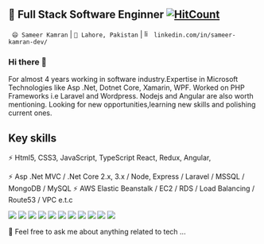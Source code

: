 

## 🔭 Full Stack Software Enginner [![HitCount](http://hits.dwyl.com/smrkamran/smrkamran.svg)](http://hits.dwyl.com/smrkamran/smrkamran)

` 😄 Sameer Kamran` |  `🌱 Lahore, Pakistan` | <a href="https://www.linkedin.com/in/sameer-kamran-dev/" target="_blank"><img src="https://avatars3.githubusercontent.com/u/357098" width="15" height="15" alt="linkedin logo"/></a> `linkedin.com/in/sameer-kamran-dev/`



### Hi there 👋 

For almost 4 years working in software industry.Expertise in Microsoft Technologies like Asp .Net, Dotnet Core, Xamarin, WPF.
Worked on PHP Frameworks i.e Laravel and Wordpress.
Nodejs and Angular are also worth mentioning.
Looking for new opportunities,learning new skills and polishing current ones. 


 

## Key skills

⚡ Html5, CSS3, JavaScript, TypeScript React, Redux, Angular,

⚡ Asp .Net MVC / .Net Core 2.x, 3.x / Node, Express / Laravel / MSSQL / MongoDB / MySQL 
⚡ AWS Elastic Beanstalk / EC2 / RDS / Load Balancing / Route53 / VPC e.t.c
<p>
  <img src="https://img.shields.io/badge/TypeScript-%E2%98%85%E2%98%85%E2%98%85%E2%98%85%E2%98%85-critical" />
  <img src="https://img.shields.io/badge/Html5-%E2%98%85%E2%98%85%E2%98%85%E2%98%85%E2%98%85-ff7851" /> 
  <img src="https://img.shields.io/badge/CSS3-%E2%98%85%E2%98%85%E2%98%85%E2%98%85%E2%98%85-44b2fb" /> 
  <img src="https://img.shields.io/badge/SCSS-%E2%98%85%E2%98%85%E2%98%85%E2%98%86%E2%98%86-3fedff" />
  <img src="https://img.shields.io/badge/JavaScript-%E2%98%85%E2%98%85%E2%98%85%E2%98%85%E2%98%85-important" /> 
  <img src="https://img.shields.io/badge/ReactJs-%E2%98%85%E2%98%85%E2%98%85%E2%98%85%E2%98%85-01d9ff" /> 
  <img src="https://img.shields.io/badge/Angular-%E2%98%85%E2%98%85%E2%98%85%E2%98%85%E2%98%86-c40f2e" />
  <img src="https://img.shields.io/badge/MSQL-%E2%98%85%E2%98%85%E2%98%85%E2%98%85%E2%98%86-05a5e2" /> 
  <img src="https://img.shields.io/badge/BootStrap4-%E2%98%85%E2%98%85%E2%98%85%E2%98%85%E2%98%85-9b5ee4" /> 
  <img src="https://img.shields.io/badge/ExpressJS-%E2%98%85%E2%98%85%E2%98%85%E2%98%85%E2%98%85-9ef380" />
  <img src="https://badgen.net/badge/icon/visualstudio?icon=visualstudio&label" />
</p>

💬 Feel free to ask me about anything related to tech ...
<!--
**smrkamran/smrkamran** is a ✨ _special_ ✨ repository because its `README.md` (this file) appears on your GitHub profile.

Here are some ideas to get you started:

- 🔭 I’m currently working on ...
- 🌱 I’m currently learning ...
- 👯 I’m looking to collaborate on ...
- 🤔 I’m looking for help with ...
- 💬 Ask me about ...
- 📫 How to reach me: ...
- 😄 Pronouns: ...
- ⚡ Fun fact: ...
-->
